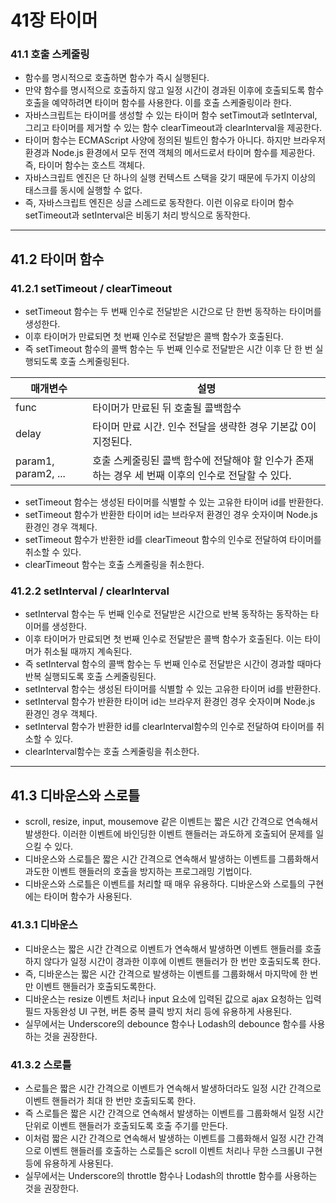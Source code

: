 # 41장 타이머

### 41.1 호출 스케줄링

- 함수를 명시적으로 호출하면 함수가 즉시 실행된다.
- 만약 함수를 명시적으로 호출하지 않고 일정 시간이 경과된 이후에 호출되도록 함수 호출을 예약하려면 타이머 함수를 사용한다. 이를 호출 스케줄링이라 한다.
- 자바스크립트는 타이머를 생성할 수 있는 타이머 함수 setTimout과 setInterval, 그리고 타이머를 제거할 수 있는 함수 clearTimeout과 clearInterval을 제공한다.
- 타이머 함수는 ECMAScript 사양에 정의된 빌트인 함수가 아니다. 하지만 브라우저 환경과 Node.js 환경에서 모두 전역 객체의 메서드로서 타이머 함수를 제공한다. 즉, 타이머 함수는 호스트 객체다.
- 자바스크립트 엔진은 단 하나의 실행 컨텍스트 스택을 갖기 때문에 두가지 이상의 태스크를 동시에 실행할 수 없다.
- 즉, 자바스크립트 엔진은 싱글 스레드로 동작한다. 이런 이유로 타이머 함수 setTimeout과 setInterval은 비동기 처리 방식으로 동작한다.

---

## 41.2 타이머 함수

### 41.2.1 setTimeout / clearTimeout

- setTimeout 함수는 두 번째 인수로 전달받은 시간으로 단 한번 동작하는 타이머를 생성한다.
- 이후 타이머가 만료되면 첫 번째 인수로 전달받은 콜백 함수가 호출된다.
- 즉 setTimeout 함수의 콜백 함수는 두 번째 인수로 전달받은 시간 이후 단 한 번 실행되도록 호출 스케줄링된다.

| 매개변수            | 설명                                                                                               |
| ------------------- | -------------------------------------------------------------------------------------------------- |
| func                | 타이머가 만료된 뒤 호출될 콜백함수                                                                 |
| delay               | 타이머 만료 시간. 인수 전달을 생략한 경우 기본값 0이 지정된다.                                     |
| param1, param2, ... | 호출 스케줄링된 콜백 함수에 전달해야 할 인수가 존재하는 경우 세 번째 이후의 인수로 전달할 수 있다. |

- setTimeout 함수는 생성된 타이머를 식별할 수 있는 고유한 타이머 id를 반환한다.
- setTimeout 함수가 반환한 타이머 id는 브라우저 환경인 경우 숫자이며 Node.js 환경인 경우 객체다.
- setTimeout 함수가 반환한 id를 clearTimeout 함수의 인수로 전달하여 타이머를 취소할 수 있다.
- clearTimeout 함수는 호출 스케줄링을 취소한다.

### 41.2.2 setInterval / clearInterval

- setInterval 함수는 두 번째 인수로 전달받은 시간으로 반복 동작하는 동작하는 타이머를 생성한다.
- 이후 타이머가 만료되면 첫 번째 인수로 전달받은 콜백 함수가 호출된다. 이는 타이머가 취소될 때까지 계속된다.
- 즉 setInterval 함수의 콜백 함수는 두 번째 인수로 전달받은 시간이 경과할 때마다 반복 실행되도록 호출 스케줄링된다.
- setInterval 함수는 생성된 타이머를 식별할 수 있는 고유한 타이머 id를 반환한다.
- setInterval 함수가 반환한 타이머 id는 브라우저 환경인 경우 숫자이며 Node.js 환경인 경우 객체다.
- setInterval 함수가 반환한 id를 clearInterval함수의 인수로 전달하여 타이머를 취소할 수 있다.
- clearInterval함수는 호출 스케줄링을 취소한다.

---

## 41.3 디바운스와 스로틀

- scroll, resize, input, mousemove 같은 이벤트는 짧은 시간 간격으로 연속해서 발생한다. 이러한 이벤트에 바인딩한 이벤트 핸들러는 과도하게 호출되어 문제를 일으킬 수 있다.
- 디바운스와 스로틀은 짧은 시간 간격으로 연속해서 발생하는 이벤트를 그룹화해서 과도한 이벤트 핸들러의 호출을 방지하는 프로그래밍 기법이다.
- 디바운스와 스로틀은 이벤트를 처리할 때 매우 유용하다. 디바운스와 스로틀의 구현에는 타이머 함수가 사용된다.

### 41.3.1 디바운스

- 디바운스는 짧은 시간 간격으로 이벤트가 연속해서 발생하면 이벤트 핸들러를 호출하지 않다가 일정 시간이 경과한 이후에 이벤트 핸들러가 한 번만 호출되도록 한다.
- 즉, 디바운스는 짧은 시간 간격으로 발생하는 이벤트를 그룹화해서 마지막에 한 번만 이벤트 핸들러가 호출되도록한다.
- 디바운스는 resize 이벤트 처리나 input 요소에 입력된 값으로 ajax 요청하는 입력필드 자동완성 UI 구현, 버튼 중복 클릭 방지 처리 등에 유용하게 사용된다.
- 실무에서는 Underscore의 debounce 함수나 Lodash의 debounce 함수를 사용하는 것을 권장한다.

### 41.3.2 스로틀

- 스로틀은 짧은 시간 간격으로 이벤트가 연속해서 발생하더라도 일정 시간 간격으로 이벤트 핸들러가 최대 한 번만 호출되도록 한다.
- 즉 스로틀은 짧은 시간 간격으로 연속해서 발생하는 이벤트를 그룹화해서 일정 시간 단위로 이벤트 핸들러가 호출되도록 호출 주기를 만든다.
- 이처럼 짧은 시간 간격으로 연속해서 발생하는 이벤트를 그룹화해서 일정 시간 간격으로 이벤트 핸들러를 호출하는 스로틀은 scroll 이벤트 처리나 무한 스크롤UI 구현등에 유용하게 사용된다.
- 실무에서는 Underscore의 throttle 함수나 Lodash의 throttle 함수를 사용하는 것을 권장한다.
